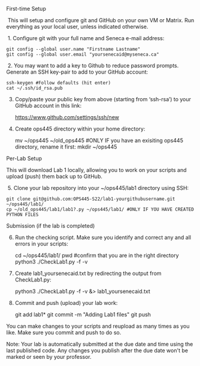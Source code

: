 First-time Setup

 This will setup and configure git and GitHub on your own VM or Matrix. Run everything as your local user, unless indicated otherwise.

 1. Configure git with your full name and Seneca e-mail address:

    git config --global user.name "Firstname Lastname"
    git config --global user.email "yoursenecaid@myseneca.ca"

 2. You may want to add a key to Github to reduce password prompts. Generate an SSH key-pair to add to your GitHub account:

    ssh-keygen #Follow defaults (hit enter)
    cat ~/.ssh/id_rsa.pub

3. Copy/paste your public key from above (starting from ‘ssh-rsa’) to your GitHub account in this link:

    https://www.github.com/settings/ssh/new

4. Create ops445 directory within your home directory:

    mv ~/ops445 ~/old_ops445 #ONLY IF you have an exisiting ops445 directory, rename it first:
    mkdir ~/ops445

Per-Lab Setup

This will download Lab 1 locally, allowing you to work on your scripts and upload (push) them back up to GitHub.

 5. Clone your lab repository into your ~/ops445/lab1 directory using SSH:

    git clone git@github.com:OPS445-S22/lab1-yourgithubusername.git ~/ops445/lab1/
    cp ~/old_ops445/lab1/lab1?.py ~/ops445/lab1/ #ONLY IF YOU HAVE CREATED PYTHON FILES 

Submission (if the lab is completed)

6. Run the checking script. Make sure you identify and correct any and all errors in your scripts:

    cd ~/ops445/lab1/
    pwd #confirm that you are in the right directory
    python3 ./CheckLab1.py -f -v

7. Create lab1_yoursenecaid.txt by redirecting the output from CheckLab1.py:

    python3 ./CheckLab1.py -f -v &> lab1_yoursenecaid.txt

8. Commit and push (upload) your lab work:

    git add lab1*
    git commit -m "Adding Lab1 files"
    git push 

You can make changes to your scripts and reupload as many times as you like. Make sure you commit and push to do so.

Note: Your lab is automatically submitted at the due date and time using the last published code. Any changes you publish after the due date won't be marked or seen by your professor.
